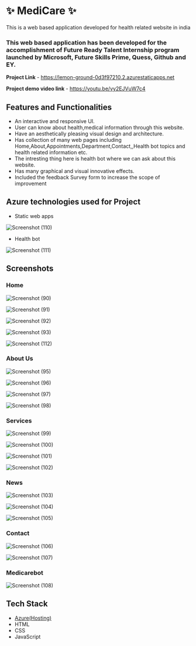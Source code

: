 # ✨ MediCare  ✨

This is a web based application developed for health related website in india

### This web based application has been developed for the accomplishment of Future Ready Talent Internship program launched by Microsoft, Future Skills Prime, Quess, Github and EY.


**Project Link** - https://lemon-ground-0d3f97210.2.azurestaticapps.net

**Project demo video link** - https://youtu.be/vy2EJVuW7c4


## Features and Functionalities

- An interactive and responsive UI.
- User can know about health,medical information through this website.
- Have an aesthetically pleasing visual design and architecture.
- Has collection of many web pages including Home,About,Appointments,Department,Contact,,Health bot topics and health related information etc.
- The intresting thing here is health bot where we can ask about this website.
- Has many graphical and visual innovative effects.
- Included the feedback Survey form to increase the scope of improvement 

## Azure technologies used for Project
- Static web apps

![Screenshot (110)](https://user-images.githubusercontent.com/85351710/219382799-397477bd-d39a-47af-8ddd-33f1bbed7b43.png)

- Health bot

![Screenshot (111)](https://user-images.githubusercontent.com/85351710/219383030-d10c628b-893e-499f-b0d8-427d94bf327c.png)


## Screenshots
 ### Home 
 
![Screenshot (90)](https://user-images.githubusercontent.com/85351710/219000951-9e5752f6-618f-4ea2-90fb-e56f40a9619b.png)


![Screenshot (91)](https://user-images.githubusercontent.com/85351710/219003504-f1505e26-c5d6-43eb-ad88-4f7383b38ce7.png)



![Screenshot (92)](https://user-images.githubusercontent.com/85351710/219001031-1af5c5f2-7fd8-4897-a29b-c2cbafbccc91.png)


![Screenshot (93)](https://user-images.githubusercontent.com/85351710/219001069-7dff2f1e-c580-4aba-8384-434f66314b07.png)


![Screenshot (112)](https://user-images.githubusercontent.com/85351710/219383953-9adae566-97b6-48d6-a3a5-7a3754b257b3.png)



### About Us 


![Screenshot (95)](https://user-images.githubusercontent.com/85351710/219001599-cdbd4443-47ff-47a1-8261-2b5b2a2c9b48.png)


![Screenshot (96)](https://user-images.githubusercontent.com/85351710/219001612-5094b246-a12e-41dc-97b0-bd7e83c0a5d5.png)



![Screenshot (97)](https://user-images.githubusercontent.com/85351710/219003883-9be00693-4d5b-4bd6-86a4-2d7cd9455487.png)


![Screenshot (98)](https://user-images.githubusercontent.com/85351710/219003912-74cf80ae-e93d-4614-8112-affd31d6162b.png)


### Services

![Screenshot (99)](https://user-images.githubusercontent.com/85351710/219001918-905abb22-8432-4609-84d5-219fd2822f39.png)


![Screenshot (100)](https://user-images.githubusercontent.com/85351710/219001936-dcf5ac9b-43a7-4f50-9f55-1492168ff609.png)


![Screenshot (101)](https://user-images.githubusercontent.com/85351710/219001963-464baca4-7dfc-47ab-8279-691d94312520.png)


![Screenshot (102)](https://user-images.githubusercontent.com/85351710/219004221-9fa85768-0de4-47d4-9fe8-85ebeb8401f4.png)



### News


![Screenshot (103)](https://user-images.githubusercontent.com/85351710/219002233-7ab90bd2-dc25-40b1-8099-346260eccde9.png)


![Screenshot (104)](https://user-images.githubusercontent.com/85351710/219004272-b32a1cac-f634-41e6-a928-6de1aa08776a.png)


![Screenshot (105)](https://user-images.githubusercontent.com/85351710/219002269-ca61704c-9542-479e-becc-c238321cb8cc.png)

### Contact

![Screenshot (106)](https://user-images.githubusercontent.com/85351710/219002510-b86529dc-63dd-41f0-8f0f-b5599a5db3fa.png)


![Screenshot (107)](https://user-images.githubusercontent.com/85351710/219002511-264ac2e7-6172-4fc2-a6cc-2aa9add69a79.png)



### Medicarebot


![Screenshot (108)](https://user-images.githubusercontent.com/85351710/219002738-ac0ee74b-494c-4a95-8129-cca6336c6b20.png)



## Tech Stack
- [Azure(Hosting)](https://azure.microsoft.com/en-in/features/azure-portal/)
- HTML
- CSS
- JavaScript
